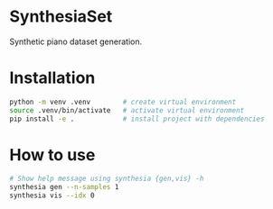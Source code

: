 # SynthesiaSet
Synthetic piano dataset generation.

# Installation
```bash
python -m venv .venv        # create virtual environment
source .venv/bin/activate   # activate virtual environment
pip install -e .            # install project with dependencies
```

# How to use
```bash
# Show help message using synthesia {gen,vis} -h
synthesia gen --n-samples 1
synthesia vis --idx 0
```